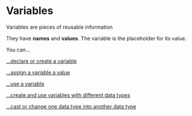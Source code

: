 # Variables

Variables are pieces of reusable information

They have **names** and **values**. The variable is the placeholder for its value.

You can...

[...declare or create a variable](declaring-variables.md)

[...assign a variable a value](assigning-a-variable.md)

[...use a variable](using-a-variable.md)

[...create and use variables with different data types](data-types/)

[...cast or change one data type into another data type](casting-a-variable.md)



